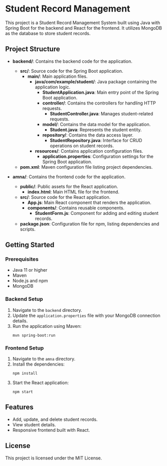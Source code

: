 # Student Record Management

This project is a Student Record Management System built using Java with Spring Boot for the backend and React for the frontend. It utilizes MongoDB as the database to store student records.

## Project Structure

- **backend/**: Contains the backend code for the application.
  - **src/**: Source code for the Spring Boot application.
    - **main/**: Main application files.
      - **java/com/example/student/**: Java package containing the application logic.
        - **StudentApplication.java**: Main entry point of the Spring Boot application.
        - **controller/**: Contains the controllers for handling HTTP requests.
          - **StudentController.java**: Manages student-related requests.
        - **model/**: Contains the data model for the application.
          - **Student.java**: Represents the student entity.
        - **repository/**: Contains the data access layer.
          - **StudentRepository.java**: Interface for CRUD operations on student records.
      - **resources/**: Contains application configuration files.
        - **application.properties**: Configuration settings for the Spring Boot application.
  - **pom.xml**: Maven configuration file listing project dependencies.

- **amna/**: Contains the frontend code for the application.
  - **public/**: Public assets for the React application.
    - **index.html**: Main HTML file for the frontend.
  - **src/**: Source code for the React application.
    - **App.js**: Main React component that renders the application.
    - **components/**: Contains reusable components.
      - **StudentForm.js**: Component for adding and editing student records.
  - **package.json**: Configuration file for npm, listing dependencies and scripts.

## Getting Started

### Prerequisites

- Java 11 or higher
- Maven
- Node.js and npm
- MongoDB

### Backend Setup

1. Navigate to the `backend` directory.
2. Update the `application.properties` file with your MongoDB connection details.
3. Run the application using Maven:
   ```
   mvn spring-boot:run
   ```

### Frontend Setup

1. Navigate to the `amna` directory.
2. Install the dependencies:
   ```
   npm install
   ```
3. Start the React application:
   ```
   npm start
   ```

## Features

- Add, update, and delete student records.
- View student details.
- Responsive frontend built with React.

## License

This project is licensed under the MIT License.